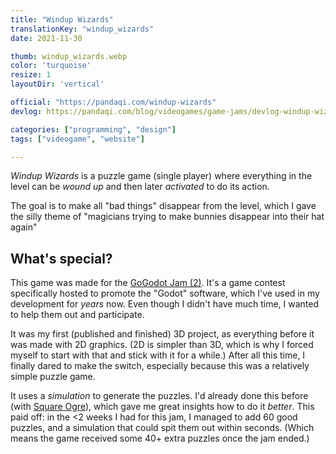 ```yaml
---
title: "Windup Wizards"
translationKey: "windup_wizards"
date: 2021-11-30

thumb: windup_wizards.webp
color: 'turquoise'
resize: 1
layoutDir: 'vertical'

official: "https://pandaqi.com/windup-wizards"
devlog: https://pandaqi.com/blog/videogames/game-jams/devlog-windup-wizards

categories: ["programming", "design"]
tags: ["videogame", "website"]

---
```


_Windup Wizards_ is a puzzle game (single player) where everything in the level can be _wound up_ and then later _activated_ to do its action. 

The goal is to make all "bad things" disappear from the level, which I gave the silly theme of "magicians trying to make bunnies disappear into their hat again"

## What's special?
This game was made for the [GoGodot Jam (2)](https://itch.io/jam/go-godot-jam-2). It's a game contest specifically hosted to promote the "Godot" software, which I've used in my development for _years_ now. Even though I didn't have much time, I wanted to help them out and participate.

It was my first (published and finished) 3D project, as everything before it was made with 2D graphics. (2D is simpler than 3D, which is why I forced myself to start with that and stick with it for a while.) After all this time, I finally dared to make the switch, especially because this was a relatively simple puzzle game.

It uses a _simulation_ to generate the puzzles. I'd already done this before (with [Square Ogre](/en/writing/picturebook/square-ogre/)), which gave me great insights how to do it _better_. This paid off: in the <2 weeks I had for this jam, I managed to add 60 good puzzles, and a simulation that could spit them out within seconds. (Which means the game received some 40+ extra puzzles once the jam ended.)